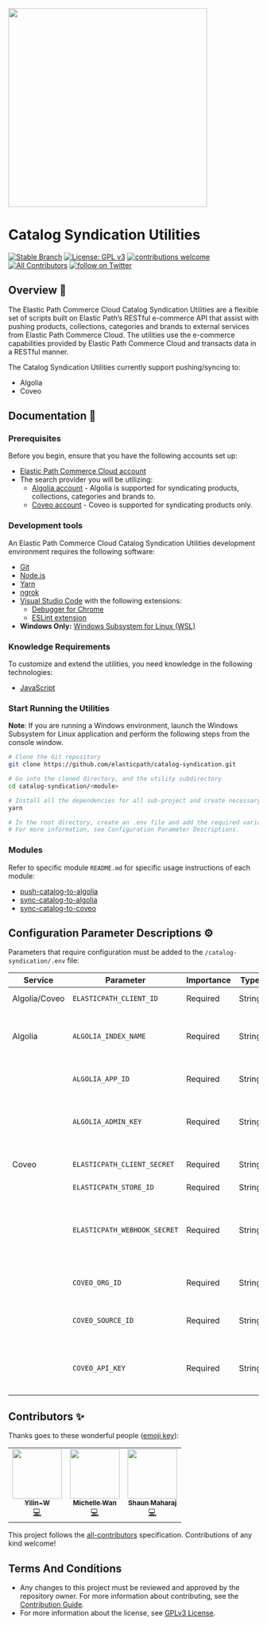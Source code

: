 <img src="https://www.elasticpath.com/themes/custom/bootstrap_sass/logo.svg" alt="" width="400" />

# Catalog Syndication Utilities

[![Stable Branch](https://img.shields.io/badge/stable%20branch-master-blue.svg)](https://github.com/elasticpath/catalog-syndication)
[![License: GPL v3](https://img.shields.io/badge/License-GPLv3-blue.svg)](https://www.gnu.org/licenses/gpl-3.0)
[![contributions welcome](https://img.shields.io/badge/contributions-welcome-brightgreen.svg?style=flat)](https://github.com/elasticpath/catalog-syndication/issues)
[![All Contributors](https://img.shields.io/badge/all_contributors-1-orange.svg?style=flat-square)](#contributors-)
[![follow on Twitter](https://img.shields.io/twitter/follow/elasticpath?style=social&logo=twitter)](https://twitter.com/intent/follow?screen_name=elasticpath)

## Overview 🚀

The Elastic Path Commerce Cloud Catalog Syndication Utilities are a flexible set of scripts built on Elastic Path’s RESTful e-commerce API that assist with pushing products, collections, categories and brands to external services from Elastic Path Commerce Cloud. The utilities use the e-commerce capabilities provided by Elastic Path Commerce Cloud and transacts data in a RESTful manner.

The Catalog Syndication Utilities currently support pushing/syncing to:
- Algolia
- Coveo

## Documentation 📖

### Prerequisites

Before you begin, ensure that you have the following accounts set up:

- [Elastic Path Commerce Cloud account](https://dashboard.elasticpath.com/login)
- The search provider you will be utilizing:
  - [Algolia account](https://www.algolia.com/) - Algolia is supported for syndicating products, collections, categories and brands to.
  - [Coveo account](https://www.coveo.com/en) - Coveo is supported for syndicating products only.

### Development tools

An Elastic Path Commerce Cloud Catalog Syndication Utilities development environment requires the following software:

- [Git](https://git-scm.com/downloads)
- [Node.js](https://nodejs.org/en/download/)
- [Yarn](https://yarnpkg.com/en/)
- [ngrok](https://ngrok.com/)
- [Visual Studio Code](https://code.visualstudio.com/) with the following extensions:
    - [Debugger for Chrome](https://marketplace.visualstudio.com/items?itemName=msjsdiag.debugger-for-chrome)
    - [ESLint extension](https://marketplace.visualstudio.com/items?itemName=dbaeumer.vscode-eslint)
- **Windows Only:** [Windows Subsystem for Linux (WSL)](https://docs.microsoft.com/en-us/windows/wsl/about)

### Knowledge Requirements

To customize and extend the utilities, you need knowledge in the following technologies:

- [JavaScript](https://www.javascript.com/)

### Start Running the Utilities

**Note**: If you are running a Windows environment, launch the Windows Subsystem for Linux application and perform the following steps from the console window.

```bash
# Clone the Git repository
git clone https://github.com/elasticpath/catalog-syndication.git

# Go into the cloned directory, and the utility subdirectory
cd catalog-syndication/<module>

# Install all the dependencies for all sub-project and create necessary symlinks in-between them
yarn

# In the root directory, create an .env file and add the required variables with your account information.
# For more information, see Configuration Parameter Descriptions.
```

### Modules
Refer to specific module `README.md` for specific usage instructions of each module:
- [push-catalog-to-algolia](./push-catalog-to-algolia/README.md)
- [sync-catalog-to-algolia](./sync-catalog-to-algolia/README.md)
- [sync-catalog-to-coveo](./sync-catalog-to-coveo/README.md)

## Configuration Parameter Descriptions ⚙️

Parameters that require configuration must be added to the `/catalog-syndication/.env` file:

|Service|  Parameter| Importance|Type|Description|
|--|--|--|--|--|
|Algolia/Coveo|`ELASTICPATH_CLIENT_ID`| Required| String| The Client ID of your store.|
|Algolia|`ALGOLIA_INDEX_NAME`| Required| String| Name of Algolia index used for search functions.|
|  |`ALGOLIA_APP_ID`| Required| String| Algolia application identifier.|
|  |`ALGOLIA_ADMIN_KEY`| Required| String| Algolia administrative API key used to modify records.|
|Coveo|`ELASTICPATH_CLIENT_SECRET`| Required| String| The Client secret of your store.|
|  |`ELASTICPATH_STORE_ID`| Required| String| The store ID.|
|  |`ELASTICPATH_WEBHOOK_SECRET`| Required| String| A random string for authenticating between Elastic Path and the function.|
|  |`COVEO_ORG_ID`| Required| String| Coveo organization ID.|
|  |`COVEO_SOURCE_ID`| Required| String| ID of the source you created in Coveo.|
|  |`COVEO_API_KEY`| Required| String| The API key you created, used to connect to Coveo.|

## Contributors ✨

Thanks goes to these wonderful people ([emoji key](https://allcontributors.org/docs/en/emoji-key)):

<!-- ALL-CONTRIBUTORS-LIST:START - Do not remove or modify this section -->
<!-- prettier-ignore-start -->
<!-- markdownlint-disable -->
<table>
  <tr>
    <td align="center"><a href="https://github.com/Yilin-W"><img src="https://avatars1.githubusercontent.com/u/64274391?s=400&v=4" width="100px;" alt=""/><br /><sub><b>Yilin-W
</b></sub></a><br /><a href="https://github.com/elasticpath/catalog-syndication/commits?author=Yilin-W" title="Code">💻</a></td>
    <td align="center"><a href="https://github.com/mwan-ep"><img src="https://avatars3.githubusercontent.com/u/54115904?v=4" width="100px;" alt=""/><br /><sub><b>Michelle Wan</b></sub></a><br /><a href="https://github.com/elasticpath/catalog-syndication/commits?author=mwan-ep" title="Code">💻</a></td>
    <td align="center"><a href="https://github.com/shaunmaharaj"><img src="https://avatars3.githubusercontent.com/u/39800563?v=4" width="100px;" alt=""/><br /><sub><b>Shaun Maharaj</b></sub></a><br /><a href="https://github.com/elasticpath/catalog-syndication/commits?author=shaunmaharaj" title="Code">💻</a></td>
  </tr>
</table>

<!-- markdownlint-enable -->
<!-- prettier-ignore-end -->
<!-- ALL-CONTRIBUTORS-LIST:END -->

This project follows the [all-contributors](https://github.com/all-contributors/all-contributors) specification. Contributions of any kind welcome!

## Terms And Conditions

- Any changes to this project must be reviewed and approved by the repository owner. For more information about contributing, see the [Contribution Guide](https://github.com/elasticpath/catalog-syndication/blob/master/.github/CONTRIBUTING.md).
- For more information about the license, see [GPLv3 License](https://github.com/elasticpath/catalog-syndication/blob/master/LICENSE).